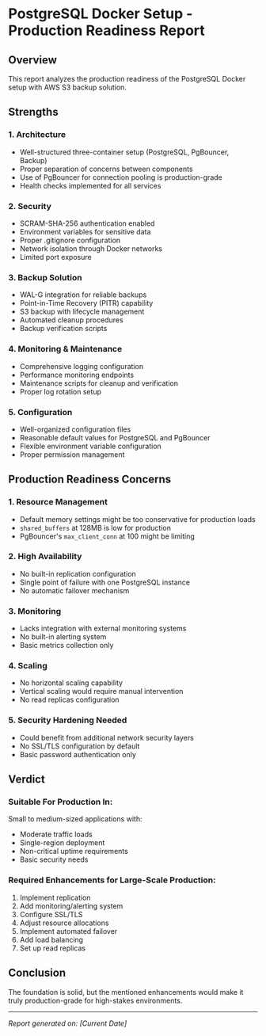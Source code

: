 # PostgreSQL Docker Setup - Production Readiness Report

## Overview
This report analyzes the production readiness of the PostgreSQL Docker setup with AWS S3 backup solution.

## Strengths

### 1. Architecture
- Well-structured three-container setup (PostgreSQL, PgBouncer, Backup)
- Proper separation of concerns between components
- Use of PgBouncer for connection pooling is production-grade
- Health checks implemented for all services

### 2. Security
- SCRAM-SHA-256 authentication enabled
- Environment variables for sensitive data
- Proper .gitignore configuration
- Network isolation through Docker networks
- Limited port exposure

### 3. Backup Solution
- WAL-G integration for reliable backups
- Point-in-Time Recovery (PITR) capability
- S3 backup with lifecycle management
- Automated cleanup procedures
- Backup verification scripts

### 4. Monitoring & Maintenance
- Comprehensive logging configuration
- Performance monitoring endpoints
- Maintenance scripts for cleanup and verification
- Proper log rotation setup

### 5. Configuration
- Well-organized configuration files
- Reasonable default values for PostgreSQL and PgBouncer
- Flexible environment variable configuration
- Proper permission management

## Production Readiness Concerns

### 1. Resource Management
- Default memory settings might be too conservative for production loads
- `shared_buffers` at 128MB is low for production
- PgBouncer's `max_client_conn` at 100 might be limiting

### 2. High Availability
- No built-in replication configuration
- Single point of failure with one PostgreSQL instance
- No automatic failover mechanism

### 3. Monitoring
- Lacks integration with external monitoring systems
- No built-in alerting system
- Basic metrics collection only

### 4. Scaling
- No horizontal scaling capability
- Vertical scaling would require manual intervention
- No read replicas configuration

### 5. Security Hardening Needed
- Could benefit from additional network security layers
- No SSL/TLS configuration by default
- Basic password authentication only

## Verdict

### Suitable For Production In:
Small to medium-sized applications with:
- Moderate traffic loads
- Single-region deployment
- Non-critical uptime requirements
- Basic security needs

### Required Enhancements for Large-Scale Production:
1. Implement replication
2. Add monitoring/alerting system
3. Configure SSL/TLS
4. Adjust resource allocations
5. Implement automated failover
6. Add load balancing
7. Set up read replicas

## Conclusion
The foundation is solid, but the mentioned enhancements would make it truly production-grade for high-stakes environments.

---
*Report generated on: [Current Date]*